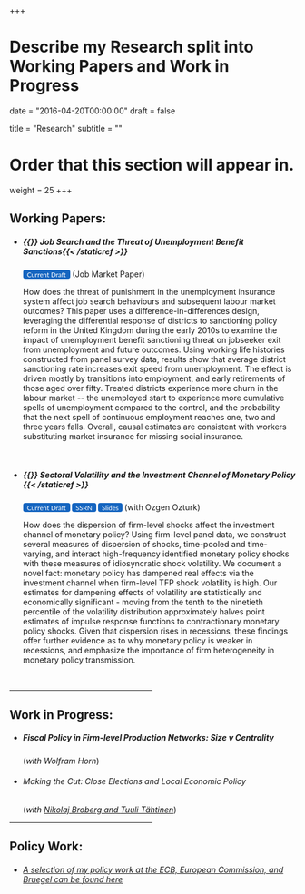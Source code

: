 +++
# Describe my Research split into Working Papers and Work in Progress

date = "2016-04-20T00:00:00"
draft = false

title = "Research"
subtitle = ""

# Order that this section will appear in.
weight = 25
+++


<link rel="stylesheet" href="https://cdnjs.cloudflare.com/ajax/libs/font-awesome/6.2.1/css/all.min.css">
<style>
 .bg-rollover:hover{
    background-color: #585f6a !important;
    border-color:#1565c0;
    color: #ffffff !important;
  }
  .wx{
    width: 250px;
  }
}
</style>

<h2>Working Papers:</h2>
<ul><li><h5> {{<staticref "uploads/JMP_Walsh_EUI.pdf" "newtab" >}} <i class="far fa-file-alt"></i> Job Search and the Threat of Unemployment Benefit Sanctions{{< /staticref >}}</h5>
<small>
<a rel="noopener"
   target="_blank"
   class="bg-rollover"
   href="https://walshthomas.com/uploads/JMP_Walsh_EUI.pdf"
   style="background-color: #1565c0;
          font-family: Lato, sans-serif;
          font-weight:;
          text-decoration: none;
          text-align: center;
          padding: 1px 1px;
          color: #ffffff;
          border-radius: 4px;
          margin:0px auto;
          text-align: center;
          display: inline-block;>
<span style="mso-text-raise: 10pt;">&nbsp Current Draft &nbsp </span>
</a></small> (Job Market Paper)

<p>How does the threat of punishment in the unemployment insurance system affect job search behaviours and subsequent labour market outcomes? This paper uses a difference-in-differences design, leveraging the differential response of districts to sanctioning policy reform in the United Kingdom during the early 2010s to examine the impact of unemployment benefit sanctioning threat on jobseeker exit from unemployment and future outcomes. Using working life histories constructed from panel survey data, results show that average district sanctioning rate increases exit speed from unemployment. The effect is driven mostly by transitions into employment, and early retirements of those aged over fifty. Treated districts experience more churn in the labour market -- the unemployed start to experience more cumulative spells of unemployment compared to the control, and the probability that the next spell of continuous employment reaches one, two and three years falls. Overall, causal estimates are consistent with workers substituting market insurance for missing social insurance.
</p>
</li></ul>
<br>
<ul>
<li><p><h5>{{<staticref "uploads/volatility_current.pdf" "newtab" >}} <i class="far fa-file-alt"></i> Sectoral Volatility and the Investment Channel of Monetary Policy {{< /staticref >}}</h5> <small><i><a href="https://sites.google.com/view/ozgenozturk/home" "newtab"></a></i>
<a rel="noopener"
   target="_blank"
   class="bg-rollover"
   href="https://walshthomas.com/uploads/volatility_current.pdf"
   style="background-color: #1565c0;
          font-family: Lato, sans-serif;
          font-weight:;
          text-decoration: none;
          text-align: center;
          padding: 1px 1px;
          color: #ffffff;
          border-radius: 4px;
          margin:0px auto;
          text-align: center;
          display: inline-block;>
<span style="mso-text-raise: 10pt;">&nbsp Current Draft &nbsp </span>
</a>
<a rel="noopener"
   target="_blank"
   class="bg-rollover"
   href="https://papers.ssrn.com/sol3/papers.cfm?abstract_id=4009725"
   style="background-color: #1565c0;
          font-family: Lato, sans-serif;
          font-weight:;
          text-decoration: none;
          padding: 1px 1px;
          color: #ffffff;
          border-radius: 4px;
          margin:0px auto;
          text-align: center;
          display: inline-block;>
<span style="mso-text-raise: 10pt;">&nbsp SSRN &nbsp </span>
</a>
<a rel="noopener"
   target="_blank"
   class="bg-rollover"
   href="https://walshthomas.com/uploads/volatility_slides.pdf"
   style="background-color: #1565c0;
          font-family: Lato, sans-serif;
          font-weight:;
          text-decoration: none;
          padding: 1px 1px;
          color: #ffffff;
          border-radius: 4px;
          margin:0px auto;
          text-align: center;
          display: inline-block;>
<span style="mso-text-raise: 10pt;">&nbsp Slides &nbsp </span>
</a>
</small>(with Ozgen Ozturk)
</p>
<p>How does the dispersion of firm-level shocks affect the investment channel of monetary policy? Using firm-level panel data, we construct several measures of dispersion of shocks, time-pooled and time-varying, and interact high-frequency identified monetary policy shocks with these measures of idiosyncratic shock volatility. We document a novel fact: monetary policy has dampened real effects via the investment channel when firm-level TFP shock volatility is high. Our estimates for dampening effects of volatility are statistically and economically significant - moving from the tenth to the ninetieth percentile of the volatility distribution approximately halves point estimates of impulse response functions to contractionary monetary policy shocks. Given that dispersion rises in recessions, these
findings offer further evidence as to why monetary policy is weaker in recessions, and emphasize the importance of firm heterogeneity in monetary policy transmission.</</p>
</li></ul>
<br>
<hr style="width:50%;text-align:left;margin-left:0">

<h2>Work in Progress:</h2>

<ul><li><p><h5>Fiscal Policy in Firm-level Production Networks: Size v Centrality</h5>
(<i>with Wolfram Horn</i>)</p></li></ul>

<ul><li><p><h6> Making the Cut: Close Elections and Local Economic Policy</h6>
(<i>with <a href="https://nikolajbroberg.org/" "newtab">Nikolaj Broberg and <a href="https://sites.google.com/view/tuulitahtinen/home" "newtab">Tuuli Tähtinen</a></i>)</p></li></ul>
<hr style="width:50%;text-align:left;margin-left:0">

<h2>Policy Work:</h2>
<ul><li><p><h6><a href="https://scholar.google.com/citations?user=_G9RjuwAAAAJ&hl=en" "newtab">A selection of my policy work at the ECB, European Commission, and Bruegel can be found here</a></h6>
</p></li></ul>
